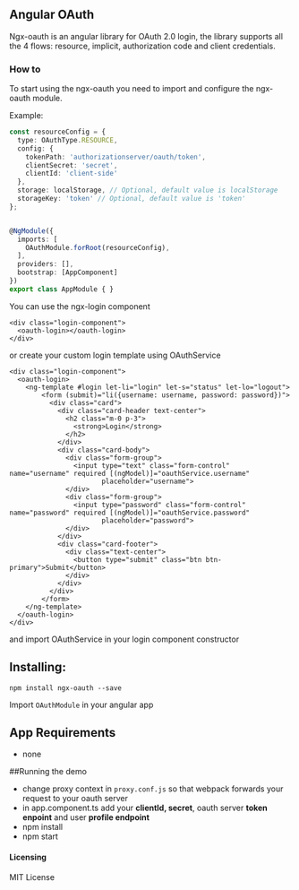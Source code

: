 ## Angular OAuth

Ngx-oauth is an angular library for OAuth 2.0 login, the library supports all the 4 flows: resource, implicit, authorization code and client credentials.

### How to

To start using the ngx-oauth you need to import and configure the ngx-oauth module.

Example: 
```typescript
const resourceConfig = {
  type: OAuthType.RESOURCE,
  config: {
    tokenPath: 'authorizationserver/oauth/token',
    clientSecret: 'secret',
    clientId: 'client-side'
  },
  storage: localStorage, // Optional, default value is localStorage
  storageKey: 'token' // Optional, default value is 'token'
};


@NgModule({
  imports: [
    OAuthModule.forRoot(resourceConfig),
  ],
  providers: [],
  bootstrap: [AppComponent]
})
export class AppModule { }
``` 

You can use the ngx-login component

```angular2html
<div class="login-component">
  <oauth-login></oauth-login>
</div>  
```
or create your custom login template using OAuthService

```angular2html
<div class="login-component">
  <oauth-login>
    <ng-template #login let-li="login" let-s="status" let-lo="logout">
        <form (submit)="li({username: username, password: password})">
          <div class="card">
            <div class="card-header text-center">
              <h2 class="m-0 p-3">
                <strong>Login</strong>
              </h2>
            </div>
            <div class="card-body">
              <div class="form-group">
                <input type="text" class="form-control" name="username" required [(ngModel)]="oauthService.username"
                       placeholder="username">
              </div>
              <div class="form-group">
                <input type="password" class="form-control" name="password" required [(ngModel)]="oauthService.password"
                       placeholder="password">
              </div>
            </div>
            <div class="card-footer">
              <div class="text-center">
                <button type="submit" class="btn btn-primary">Submit</button>
              </div>
            </div>
          </div>
        </form>
    </ng-template>
  </oauth-login>
</div>  

```

and import OAuthService in your login component constructor

## Installing:
```
npm install ngx-oauth --save
```

Import ```OAuthModule``` in your angular app

## App Requirements
* none
 
##Running the demo

* change proxy context in ```proxy.conf.js``` so that webpack forwards your request to your oauth server
* in app.component.ts add your **clientId, secret**, oauth server **token enpoint** and user **profile endpoint**
* npm install
* npm start
 
#### Licensing
MIT License

